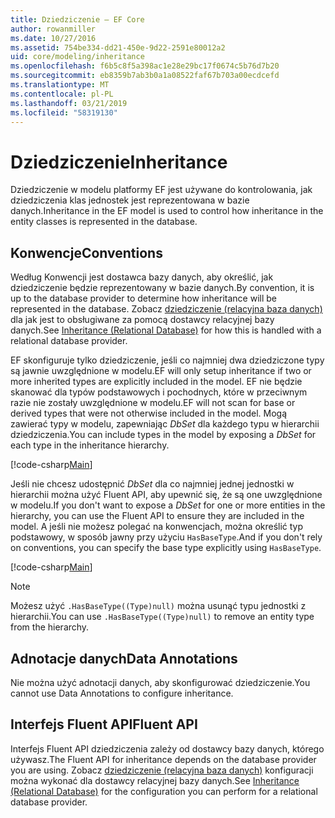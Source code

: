 ```yaml
---
title: Dziedziczenie — EF Core
author: rowanmiller
ms.date: 10/27/2016
ms.assetid: 754be334-dd21-450e-9d22-2591e80012a2
uid: core/modeling/inheritance
ms.openlocfilehash: f6b5c8f5a398ac1e28e29bc17f0674c5b76d7b20
ms.sourcegitcommit: eb8359b7ab3b0a1a08522faf67b703a00ecdcefd
ms.translationtype: MT
ms.contentlocale: pl-PL
ms.lasthandoff: 03/21/2019
ms.locfileid: "58319130"
---
```

# <a name="inheritance"></a><span data-ttu-id="ca418-102">Dziedziczenie</span><span class="sxs-lookup"><span data-stu-id="ca418-102">Inheritance</span></span>

<span data-ttu-id="ca418-103">Dziedziczenie w modelu platformy EF jest używane do kontrolowania, jak dziedziczenia klas jednostek jest reprezentowana w bazie danych.</span><span class="sxs-lookup"><span data-stu-id="ca418-103">Inheritance in the EF model is used to control how inheritance in the entity classes is represented in the database.</span></span>

## <a name="conventions"></a><span data-ttu-id="ca418-104">Konwencje</span><span class="sxs-lookup"><span data-stu-id="ca418-104">Conventions</span></span>

<span data-ttu-id="ca418-105">Według Konwencji jest dostawca bazy danych, aby określić, jak dziedziczenie będzie reprezentowany w bazie danych.</span><span class="sxs-lookup"><span data-stu-id="ca418-105">By convention, it is up to the database provider to determine how inheritance will be represented in the database.</span></span> <span data-ttu-id="ca418-106">Zobacz [dziedziczenie (relacyjna baza danych)](relational/inheritance.md) dla jak jest to obsługiwane za pomocą dostawcy relacyjnej bazy danych.</span><span class="sxs-lookup"><span data-stu-id="ca418-106">See [Inheritance (Relational Database)](relational/inheritance.md) for how this is handled with a relational database provider.</span></span>

<span data-ttu-id="ca418-107">EF skonfiguruje tylko dziedziczenie, jeśli co najmniej dwa dziedziczone typy są jawnie uwzględnione w modelu.</span><span class="sxs-lookup"><span data-stu-id="ca418-107">EF will only setup inheritance if two or more inherited types are explicitly included in the model.</span></span> <span data-ttu-id="ca418-108">EF nie będzie skanować dla typów podstawowych i pochodnych, które w przeciwnym razie nie zostały uwzględnione w modelu.</span><span class="sxs-lookup"><span data-stu-id="ca418-108">EF will not scan for base or derived types that were not otherwise included in the model.</span></span> <span data-ttu-id="ca418-109">Mogą zawierać typy w modelu, zapewniając *DbSet<TEntity>*  dla każdego typu w hierarchii dziedziczenia.</span><span class="sxs-lookup"><span data-stu-id="ca418-109">You can include types in the model by exposing a *DbSet<TEntity>* for each type in the inheritance hierarchy.</span></span>

[!code-csharp[Main](../../../samples/core/Modeling/Conventions/Samples/InheritanceDbSets.cs?highlight=3-4&name=Model)]

<span data-ttu-id="ca418-110">Jeśli nie chcesz udostępnić *DbSet<TEntity>*  dla co najmniej jednej jednostki w hierarchii można użyć Fluent API, aby upewnić się, że są one uwzględnione w modelu.</span><span class="sxs-lookup"><span data-stu-id="ca418-110">If you don't want to expose a *DbSet<TEntity>* for one or more entities in the hierarchy, you can use the Fluent API to ensure they are included in the model.</span></span>
<span data-ttu-id="ca418-111">A jeśli nie możesz polegać na konwencjach, można określić typ podstawowy, w sposób jawny przy użyciu `HasBaseType`.</span><span class="sxs-lookup"><span data-stu-id="ca418-111">And if you don't rely on conventions, you can specify the base type explicitly using `HasBaseType`.</span></span>

[!code-csharp[Main](../../../samples/core/Modeling/Conventions/Samples/InheritanceModelBuilder.cs?highlight=7&name=Context)]

> [!NOTE]
> <span data-ttu-id="ca418-112">Możesz użyć `.HasBaseType((Type)null)` można usunąć typu jednostki z hierarchii.</span><span class="sxs-lookup"><span data-stu-id="ca418-112">You can use `.HasBaseType((Type)null)` to remove an entity type from the hierarchy.</span></span>

## <a name="data-annotations"></a><span data-ttu-id="ca418-113">Adnotacje danych</span><span class="sxs-lookup"><span data-stu-id="ca418-113">Data Annotations</span></span>

<span data-ttu-id="ca418-114">Nie można użyć adnotacji danych, aby skonfigurować dziedziczenie.</span><span class="sxs-lookup"><span data-stu-id="ca418-114">You cannot use Data Annotations to configure inheritance.</span></span>

## <a name="fluent-api"></a><span data-ttu-id="ca418-115">Interfejs Fluent API</span><span class="sxs-lookup"><span data-stu-id="ca418-115">Fluent API</span></span>

<span data-ttu-id="ca418-116">Interfejs Fluent API dziedziczenia zależy od dostawcy bazy danych, którego używasz.</span><span class="sxs-lookup"><span data-stu-id="ca418-116">The Fluent API for inheritance depends on the database provider you are using.</span></span> <span data-ttu-id="ca418-117">Zobacz [dziedziczenie (relacyjna baza danych)](relational/inheritance.md) konfiguracji można wykonać dla dostawcy relacyjnej bazy danych.</span><span class="sxs-lookup"><span data-stu-id="ca418-117">See [Inheritance (Relational Database)](relational/inheritance.md) for the configuration you can perform for a relational database provider.</span></span>
